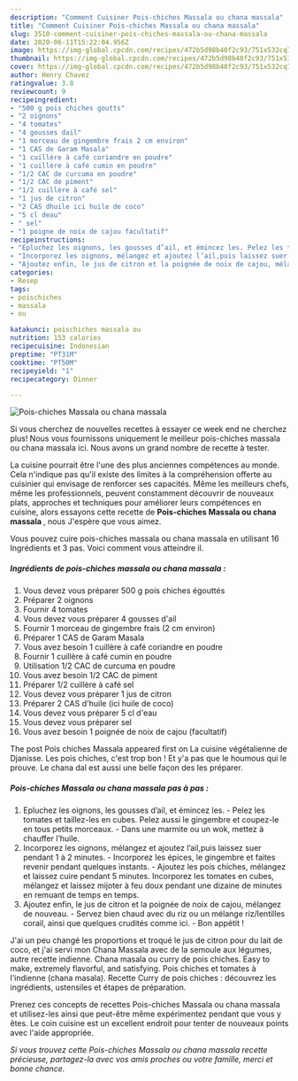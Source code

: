 ```yaml
---
description: "Comment Cuisiner Pois-chiches Massala ou chana massala"
title: "Comment Cuisiner Pois-chiches Massala ou chana massala"
slug: 3510-comment-cuisiner-pois-chiches-massala-ou-chana-massala
date: 2020-06-11T15:22:04.956Z
image: https://img-global.cpcdn.com/recipes/472b5d98b40f2c93/751x532cq70/pois-chiches-massala-ou-chana-massala-photo-principale-de-la-recette.jpg
thumbnail: https://img-global.cpcdn.com/recipes/472b5d98b40f2c93/751x532cq70/pois-chiches-massala-ou-chana-massala-photo-principale-de-la-recette.jpg
cover: https://img-global.cpcdn.com/recipes/472b5d98b40f2c93/751x532cq70/pois-chiches-massala-ou-chana-massala-photo-principale-de-la-recette.jpg
author: Henry Chavez
ratingvalue: 3.8
reviewcount: 9
recipeingredient:
- "500 g pois chiches goutts"
- "2 oignons"
- "4 tomates"
- "4 gousses dail"
- "1 morceau de gingembre frais 2 cm environ"
- "1 CAS de Garam Masala"
- "1 cuillère à café coriandre en poudre"
- "1 cuillère à café cumin en poudre"
- "1/2 CAC de curcuma en poudre"
- "1/2 CAC de piment"
- "1/2 cuillère à café sel"
- "1 jus de citron"
- "2 CAS dhuile ici huile de coco"
- "5 cl deau"
- " sel"
- "1 poigne de noix de cajou facultatif"
recipeinstructions:
- "Epluchez les oignons, les gousses d’ail, et émincez les. Pelez les tomates et taillez-les en cubes. Pelez aussi le gingembre et coupez-le en tous petits morceaux. Dans une marmite ou un wok, mettez à chauffer l’huile."
- "Incorporez les oignons, mélangez et ajoutez l’ail,puis laissez suer pendant 1 à 2 minutes. Incorporez les épices, le gingembre et faites revenir pendant quelques instants. Ajoutez les pois chiches, mélangez et laissez cuire pendant 5 minutes. Incorporez les tomates en cubes, mélangez et laissez mijoter à feu doux pendant une dizaine de minutes en remuant de temps en temps."
- "Ajoutez enfin, le jus de citron et la poignée de noix de cajou, mélangez de nouveau. Servez bien chaud avec du riz ou un mélange riz/lentilles corail, ainsi que quelques crudités comme ici. Bon appétit !"
categories:
- Resep
tags:
- poischiches
- massala
- ou

katakunci: poischiches massala ou 
nutrition: 153 calories
recipecuisine: Indonesian
preptime: "PT31M"
cooktime: "PT50M"
recipeyield: "1"
recipecategory: Dinner

---
```



![Pois-chiches Massala ou chana massala](https://img-global.cpcdn.com/recipes/472b5d98b40f2c93/751x532cq70/pois-chiches-massala-ou-chana-massala-photo-principale-de-la-recette.jpg)

Si vous cherchez de nouvelles recettes à essayer ce week end ne cherchez plus! Nous vous fournissons uniquement le meilleur pois-chiches massala ou chana massala ici. Nous avons un grand nombre de recette à tester.

La cuisine pourrait être l'une des plus anciennes compétences au monde. Cela n'indique pas qu'il existe des limites à la compréhension offerte au cuisinier qui envisage de renforcer ses capacités. Même les meilleurs chefs, même les professionnels, peuvent constamment découvrir de nouveaux plats, approches et techniques pour améliorer leurs compétences en cuisine, alors essayons cette recette de <strong> Pois-chiches Massala ou chana massala </strong>, nous J'espère que vous aimez.

<!--inarticleads1-->

Vous pouvez cuire pois-chiches massala ou chana massala en utilisant 16 Ingrédients et 3 pas. Voici comment vous atteindre il.

##### Ingrédients de pois-chiches massala ou chana massala :

1. Vous devez vous préparer 500 g pois chiches égouttés
1. Préparer 2 oignons
1. Fournir 4 tomates
1. Vous devez vous préparer 4 gousses d&#39;ail
1. Fournir 1 morceau de gingembre frais (2 cm environ)
1. Préparer 1 CAS de Garam Masala
1. Vous avez besoin 1 cuillère à café coriandre en poudre
1. Fournir 1 cuillère à café cumin en poudre
1. Utilisation 1/2 CAC de curcuma en poudre
1. Vous avez besoin 1/2 CAC de piment
1. Préparer 1/2 cuillère à café sel
1. Vous devez vous préparer 1 jus de citron
1. Préparer 2 CAS d&#39;huile (ici huile de coco)
1. Vous devez vous préparer 5 cl d&#39;eau
1. Vous devez vous préparer  sel
1. Vous avez besoin 1 poignée de noix de cajou (facultatif)


The post Pois chiches Massala appeared first on La cuisine végétalienne de Djanisse. Les pois chiches, c&#39;est trop bon ! Et y&#39;a pas que le houmous qui le prouve. Le chana dal est aussi une belle façon des les préparer. 

<!--inarticleads2-->

##### Pois-chiches Massala ou chana massala pas à pas :

1. Epluchez les oignons, les gousses d’ail, et émincez les. - Pelez les tomates et taillez-les en cubes. Pelez aussi le gingembre et coupez-le en tous petits morceaux. - Dans une marmite ou un wok, mettez à chauffer l’huile.
1. Incorporez les oignons, mélangez et ajoutez l’ail,puis laissez suer pendant 1 à 2 minutes. - Incorporez les épices, le gingembre et faites revenir pendant quelques instants. - Ajoutez les pois chiches, mélangez et laissez cuire pendant 5 minutes. Incorporez les tomates en cubes, mélangez et laissez mijoter à feu doux pendant une dizaine de minutes en remuant de temps en temps.
1. Ajoutez enfin, le jus de citron et la poignée de noix de cajou, mélangez de nouveau. - Servez bien chaud avec du riz ou un mélange riz/lentilles corail, ainsi que quelques crudités comme ici. - Bon appétit !


J&#39;ai un peu changé les proportions et troqué le jus de citron pour du lait de coco, et j&#39;ai servi mon Chana Massala avec de la semoule aux légumes, autre recette indienne. Chana masala ou curry de pois chiches. Easy to make, extremely flavorful, and satisfying. Pois chiches et tomates à l&#39;indienne (chana masala). Recette Curry de pois chiches : découvrez les ingrédients, ustensiles et étapes de préparation. 

<!--inarticleads1-->

<p>
Prenez ces concepts de recettes Pois-chiches Massala ou chana massala et utilisez-les ainsi que peut-être même expérimentez pendant que vous y êtes. Le coin cuisine est un excellent endroit pour tenter de nouveaux points avec l'aide appropriée.
</p>

<p>
<i>Si vous trouvez cette Pois-chiches Massala ou chana massala recette précieuse, partagez-la avec vos amis proches ou votre famille, merci et bonne chance.</i>
</p>
